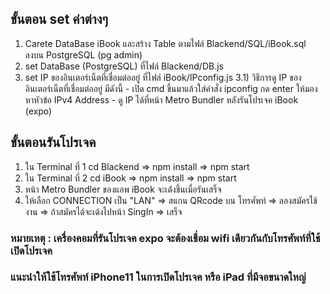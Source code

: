 
## ขั้นตอน set ค่าต่างๆ
1) Carete DataBase iBook และสร้าง Table ตามไฟล์ Blackend/SQL/iBook.sql ลงบน PostgreSQL (pg admin)
2) set DataBase (PostgreSQL) ที่ไฟล์ Blackend/DB.js
3) set IP ของอินเตอร์เน็ตที่เชื่อมต่ออยู่ ที่ไฟล์ iBook/IPconfig.js
    3.1) วิธีการดู IP ของอินเตอร์เน็ตที่เชื่อมต่ออยู่ มีดังนี้
        - เปิด cmd ขึ้นมาแล้วใส่คำสั่ง ipconfig กด enter ให้มองหาหัวข้อ IPv4 Address
        - ดู IP ได้ที่หน้า Metro Bundler หลังรันโปรเจค iBook (expo)

## ขั้นตอนรันโปรเจค
1) ใน Terminal ที่ 1 cd Blackend => npm install => npm start
2) ใน Terminal ที่ 2 cd iBook => npm install => npm start
3) หน้า Metro Bundler ของแอพ iBook จะเด้่งขึ้นเมื่อรันเสร็จ
4) ให้เลือก CONNECTION เป็น "LAN" => สแกน QRcode บน โทรศัพท์ => ลองสมัครใช้งาน => ถ้าสมัครได้จะเด้งไปหน้า SingIn => เสร็จ

### หมายเหตุ : เครื่องคอมที่รันโปรเจค expo จะต้องเชื่อม wifi เดียวกันกับโทรศัพท์ที่ใช้เปิดโปรเจค
### แนะนำให้ใช้โทรศัพท์ iPhone11 ในการเปิดโปรเจค หรือ iPad ที่มีจอขนาดใหญ่
